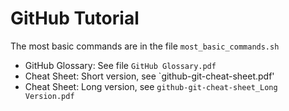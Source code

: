 # GitHub Tutorial

The most basic commands are in the file `most_basic_commands.sh`

- GitHub Glossary: See file `GitHub Glossary.pdf`
- Cheat Sheet: Short version, see  `github-git-cheat-sheet.pdf'
- Cheat Sheet: Long version, see  `github-git-cheat-sheet_Long Version.pdf`

```

```